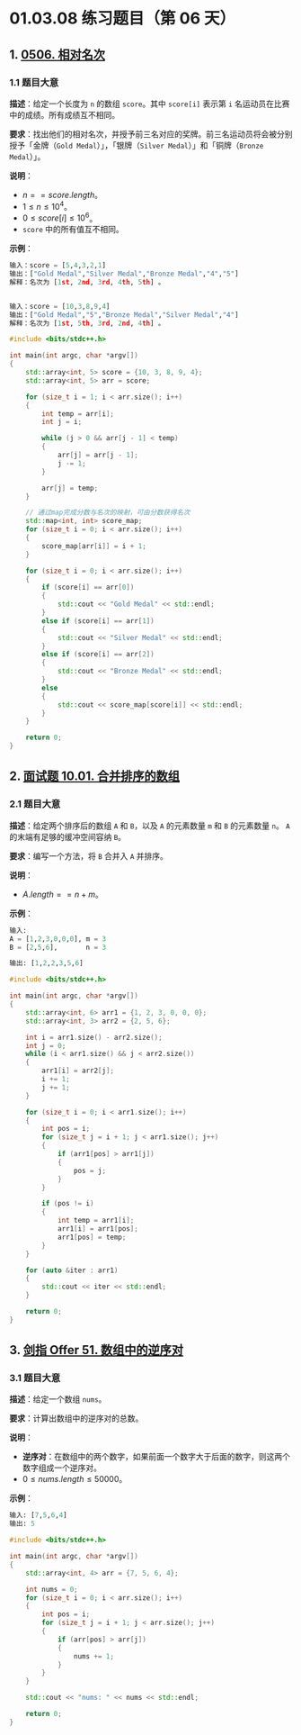# 01.03.08 练习题目（第 06 天）

## 1. [0506. 相对名次](https://leetcode.cn/problems/relative-ranks/)

### 1.1 题目大意

**描述**：给定一个长度为 `n` 的数组 `score`。其中 `score[i]` 表示第 `i` 名运动员在比赛中的成绩。所有成绩互不相同。

**要求**：找出他们的相对名次，并授予前三名对应的奖牌。前三名运动员将会被分别授予「金牌（`Gold Medal`）」，「银牌（`Silver Medal`）」和「铜牌（`Bronze Medal`）」。

**说明**：

- $n == score.length$。
- $1 \le n \le 10^4$。
- $0 \le score[i] \le 10^6$。
- `score` 中的所有值互不相同。

**示例**：

```Python
输入：score = [5,4,3,2,1]
输出：["Gold Medal","Silver Medal","Bronze Medal","4","5"]
解释：名次为 [1st, 2nd, 3rd, 4th, 5th] 。


输入：score = [10,3,8,9,4]
输出：["Gold Medal","5","Bronze Medal","Silver Medal","4"]
解释：名次为 [1st, 5th, 3rd, 2nd, 4th] 。
```

```C++
#include <bits/stdc++.h>

int main(int argc, char *argv[])
{
    std::array<int, 5> score = {10, 3, 8, 9, 4};
    std::array<int, 5> arr = score;

    for (size_t i = 1; i < arr.size(); i++)
    {
        int temp = arr[i];
        int j = i;

        while (j > 0 && arr[j - 1] < temp)
        {
            arr[j] = arr[j - 1];
            j -= 1;
        }

        arr[j] = temp;
    }

    // 通过map完成分数与名次的映射，可由分数获得名次
    std::map<int, int> score_map;
    for (size_t i = 0; i < arr.size(); i++)
    {
        score_map[arr[i]] = i + 1;
    }

    for (size_t i = 0; i < arr.size(); i++)
    {
        if (score[i] == arr[0])
        {
            std::cout << "Gold Medal" << std::endl;
        }
        else if (score[i] == arr[1])
        {
            std::cout << "Silver Medal" << std::endl;
        }
        else if (score[i] == arr[2])
        {
            std::cout << "Bronze Medal" << std::endl;
        }
        else
        {
            std::cout << score_map[score[i]] << std::endl;
        }
    }

    return 0;
}
```

## 2. [面试题 10.01. 合并排序的数组](https://leetcode.cn/problems/sorted-merge-lcci/)

### 2.1 题目大意

**描述**：给定两个排序后的数组 `A` 和 `B`，以及 `A` 的元素数量 `m` 和 `B` 的元素数量 `n`。 `A` 的末端有足够的缓冲空间容纳 `B`。

**要求**：编写一个方法，将 `B` 合并入 `A` 并排序。

**说明**：

- $A.length == n + m$。

**示例**：

```Python
输入:
A = [1,2,3,0,0,0], m = 3
B = [2,5,6],       n = 3

输出: [1,2,2,3,5,6]
```

```C++
#include <bits/stdc++.h>

int main(int argc, char *argv[])
{
    std::array<int, 6> arr1 = {1, 2, 3, 0, 0, 0};
    std::array<int, 3> arr2 = {2, 5, 6};

    int i = arr1.size() - arr2.size();
    int j = 0;
    while (i < arr1.size() && j < arr2.size())
    {
        arr1[i] = arr2[j];
        i += 1;
        j += 1;
    }

    for (size_t i = 0; i < arr1.size(); i++)
    {
        int pos = i;
        for (size_t j = i + 1; j < arr1.size(); j++)
        {
            if (arr1[pos] > arr1[j])
            {
                pos = j;
            }
        }

        if (pos != i)
        {
            int temp = arr1[i];
            arr1[i] = arr1[pos];
            arr1[pos] = temp;
        }
    }

    for (auto &iter : arr1)
    {
        std::cout << iter << std::endl;
    }

    return 0;
}
```

## 3. [剑指 Offer 51. 数组中的逆序对](https://leetcode.cn/problems/shu-zu-zhong-de-ni-xu-dui-lcof/)

### 3.1 题目大意

**描述**：给定一个数组 `nums`。

**要求**：计算出数组中的逆序对的总数。

**说明**：

- **逆序对**：在数组中的两个数字，如果前面一个数字大于后面的数字，则这两个数字组成一个逆序对。
- $0 \le nums.length \le 50000$。

**示例**：

```Python
输入: [7,5,6,4]
输出: 5
```

```C++
#include <bits/stdc++.h>

int main(int argc, char *argv[])
{
    std::array<int, 4> arr = {7, 5, 6, 4};

    int nums = 0;
    for (size_t i = 0; i < arr.size(); i++)
    {
        int pos = i;
        for (size_t j = i + 1; j < arr.size(); j++)
        {
            if (arr[pos] > arr[j])
            {
                nums += 1;
            }
        }
    }

    std::cout << "nums: " << nums << std::endl;

    return 0;
}
```